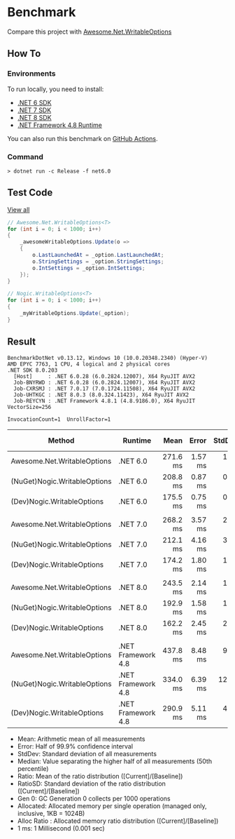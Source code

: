 # Benchmark

Compare this project with [Awesome.Net.WritableOptions](https://www.nuget.org/packages/Awesome.Net.WritableOptions)

## How To

### Environments

To run locally, you need to install:

- [.NET 6 SDK](https://dotnet.microsoft.com/download/dotnet/6.0)
- [.NET 7 SDK](https://dotnet.microsoft.com/download/dotnet/7.0)
- [.NET 8 SDK](https://dotnet.microsoft.com/download/dotnet/8.0)
- [.NET Framework 4.8 Runtime](https://dotnet.microsoft.com/download/dotnet-framework/net48)

You can also run this benchmark on [GitHub Actions](https://github.com/nogic1008/WritableOptions.Net/actions/workflows/benchmark.yml).

### Command

```console
> dotnet run -c Release -f net6.0
```

## Test Code

[View all](./WritableOptionsBenchmark.cs)

```cs
// Awesome.Net.WritableOptions<T>
for (int i = 0; i < 1000; i++)
{
    _awesomeWritableOptions.Update(o =>
    {
        o.LastLaunchedAt = _option.LastLaunchedAt;
        o.StringSettings = _option.StringSettings;
        o.IntSettings = _option.IntSettings;
    });
}

// Nogic.WritableOptions<T>
for (int i = 0; i < 1000; i++)
{
    _myWritableOptions.Update(_option);
}
```

## Result

```
BenchmarkDotNet v0.13.12, Windows 10 (10.0.20348.2340) (Hyper-V)
AMD EPYC 7763, 1 CPU, 4 logical and 2 physical cores
.NET SDK 8.0.203
  [Host]     : .NET 6.0.28 (6.0.2824.12007), X64 RyuJIT AVX2
  Job-BNYRWD : .NET 6.0.28 (6.0.2824.12007), X64 RyuJIT AVX2
  Job-CXRSMJ : .NET 7.0.17 (7.0.1724.11508), X64 RyuJIT AVX2
  Job-UHTKGC : .NET 8.0.3 (8.0.324.11423), X64 RyuJIT AVX2
  Job-REYCYN : .NET Framework 4.8.1 (4.8.9186.0), X64 RyuJIT VectorSize=256

InvocationCount=1  UnrollFactor=1  
```

| Method                       | Runtime            | Mean     | Error   | StdDev   | Median   | Ratio | RatioSD | Gen0       | Gen1      | Allocated | Alloc Ratio |
|----------------------------- |------------------- |---------:|--------:|---------:|---------:|------:|--------:|-----------:|----------:|----------:|------------:|
| Awesome.Net.WritableOptions  | .NET 6.0           | 271.6 ms | 1.57 ms |  1.22 ms | 271.5 ms |  1.30 |    0.01 |  3000.0000 |         - |  63.43 MB |        1.98 |
| (NuGet)Nogic.WritableOptions | .NET 6.0           | 208.8 ms | 0.87 ms |  0.73 ms | 209.0 ms |  1.00 |    0.00 |  2000.0000 |         - |  32.08 MB |        1.00 |
| (Dev)Nogic.WritableOptions   | .NET 6.0           | 175.5 ms | 0.75 ms |  0.63 ms | 175.3 ms |  0.84 |    0.00 |  2000.0000 | 1000.0000 |  32.85 MB |        1.02 |
|                              |                    |          |         |          |          |       |         |            |           |           |             |
| Awesome.Net.WritableOptions  | .NET 7.0           | 268.2 ms | 3.57 ms |  2.98 ms | 266.9 ms |  1.26 |    0.02 |  3000.0000 |         - |  63.26 MB |        1.98 |
| (NuGet)Nogic.WritableOptions | .NET 7.0           | 212.1 ms | 4.16 ms |  3.69 ms | 210.5 ms |  1.00 |    0.00 |  2000.0000 |         - |  31.99 MB |        1.00 |
| (Dev)Nogic.WritableOptions   | .NET 7.0           | 174.2 ms | 1.80 ms |  1.50 ms | 173.7 ms |  0.82 |    0.02 |  2000.0000 |         - |  32.85 MB |        1.03 |
|                              |                    |          |         |          |          |       |         |            |           |           |             |
| Awesome.Net.WritableOptions  | .NET 8.0           | 243.5 ms | 2.14 ms |  1.67 ms | 243.2 ms |  1.26 |    0.01 |  3000.0000 |         - |  63.25 MB |        1.98 |
| (NuGet)Nogic.WritableOptions | .NET 8.0           | 192.9 ms | 1.58 ms |  1.32 ms | 192.7 ms |  1.00 |    0.00 |  2000.0000 |         - |  31.99 MB |        1.00 |
| (Dev)Nogic.WritableOptions   | .NET 8.0           | 162.2 ms | 2.45 ms |  2.05 ms | 161.9 ms |  0.84 |    0.01 |  2000.0000 |         - |  32.86 MB |        1.03 |
|                              |                    |          |         |          |          |       |         |            |           |           |             |
| Awesome.Net.WritableOptions  | .NET Framework 4.8 | 437.8 ms | 8.48 ms |  9.76 ms | 434.2 ms |  1.32 |    0.05 | 10000.0000 |         - |   64.4 MB |        2.00 |
| (NuGet)Nogic.WritableOptions | .NET Framework 4.8 | 334.0 ms | 6.39 ms | 12.31 ms | 326.9 ms |  1.00 |    0.00 |  5000.0000 |         - |  32.15 MB |        1.00 |
| (Dev)Nogic.WritableOptions   | .NET Framework 4.8 | 290.9 ms | 5.11 ms |  4.53 ms | 288.9 ms |  0.88 |    0.03 |  5000.0000 | 1000.0000 |  32.92 MB |        1.02 |

- Mean: Arithmetic mean of all measurements
- Error: Half of 99.9% confidence interval
- StdDev: Standard deviation of all measurements
- Median: Value separating the higher half of all measurements (50th percentile)
- Ratio: Mean of the ratio distribution ([Current]/[Baseline])
- RatioSD: Standard deviation of the ratio distribution ([Current]/[Baseline])
- Gen 0: GC Generation 0 collects per 1000 operations
- Allocated: Allocated memory per single operation (managed only, inclusive, 1KB = 1024B)
- Alloc Ratio : Allocated memory ratio distribution ([Current]/[Baseline])
- 1 ms: 1 Millisecond (0.001 sec)
